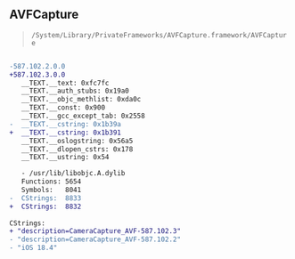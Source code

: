 ## AVFCapture

> `/System/Library/PrivateFrameworks/AVFCapture.framework/AVFCapture`

```diff

-587.102.2.0.0
+587.102.3.0.0
   __TEXT.__text: 0xfc7fc
   __TEXT.__auth_stubs: 0x19a0
   __TEXT.__objc_methlist: 0xda0c
   __TEXT.__const: 0x900
   __TEXT.__gcc_except_tab: 0x2558
-  __TEXT.__cstring: 0x1b39a
+  __TEXT.__cstring: 0x1b391
   __TEXT.__oslogstring: 0x56a5
   __TEXT.__dlopen_cstrs: 0x178
   __TEXT.__ustring: 0x54

   - /usr/lib/libobjc.A.dylib
   Functions: 5654
   Symbols:   8041
-  CStrings:  8833
+  CStrings:  8832
 
CStrings:
+ "description=CameraCapture_AVF-587.102.3"
- "description=CameraCapture_AVF-587.102.2"
- "iOS 18.4"

```
